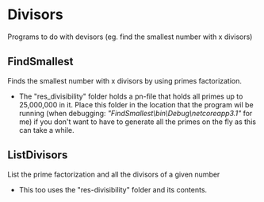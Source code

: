# Divisors
Programs to do with devisors (eg. find the smallest number with x divisors)

## FindSmallest
Finds the smallest number with x divisors by using primes factorization.
- The "res_divisibility" folder holds a pn-file that holds all primes up to 25,000,000 in it. Place this folder in the location that the program wil be running (when debugging: *"FindSmallest\bin\Debug\netcoreapp3.1"* for me) if you don't want to have to generate all the primes on the fly as this can take a while.

## ListDivisors
List the prime factorization and all the divisors of a given number
- This too uses the "res-divisibility" folder and its contents.
